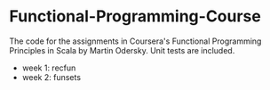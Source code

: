 Functional-Programming-Course
=============================

The code for the assignments in Coursera's Functional Programming Principles in Scala by Martin Odersky. Unit tests are included.

* week 1: recfun
* week 2: funsets
